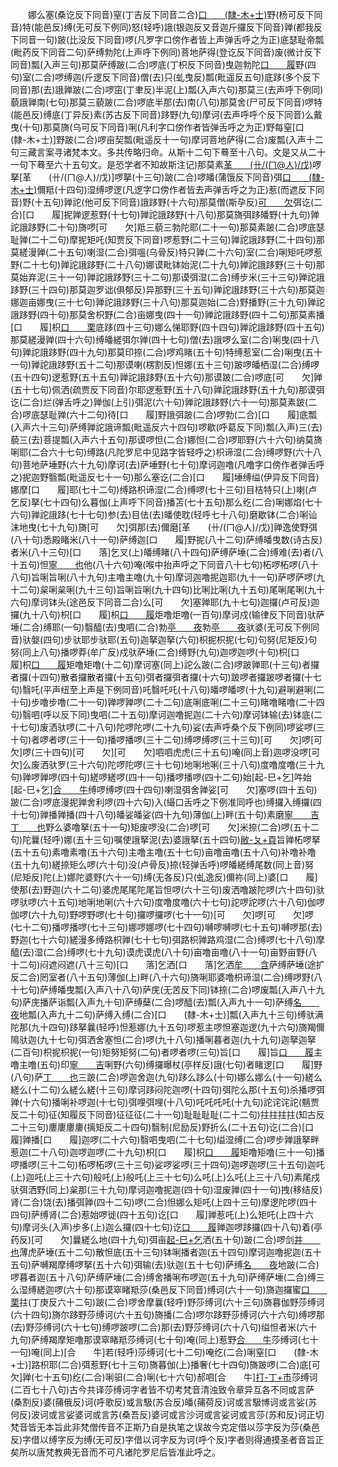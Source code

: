 <!-- { "loadSidebar": true } -->
　　娜么塞(桑讫反下同音)窒(丁吉反下同音二合)[口　　(隸-木+士)](凡[口　　(隸-木+士)]字口傍作者皆弹舌呼正)野(杨可反下同音)特(能邑反)缚(无可反下例同)怒(轻呼)誐(银迦反又音迦斤攞反下同音)亸(都我反下同音一句)跛(比没反下同音)啰(凡罗字口傍作者皆上声弹舌呼之为正)底瑟耻帝瓢(毗药反下同音二句)萨缚勃陀(上声呼下例同)菩地萨得(登讫反下同音)废(微计反下同音)瓢(入声三句)那莫萨缚跛(二合)啰底(丁枳反下同音)曳迦勃陀[口　　履](凡履字口傍作者皆弹舌呼之为正)野(四句)室(二合)啰缚迦(斤逻反下同音)僧(去)只(虬曳反)瓢(毗遥反五句)底跢(多个反下同音)那(去)誐亸跛(二合)啰窋(丁聿反)半泥(上)瓢(入声六句)那莫三(去声呼下例同)藐誐亸南(七句)那莫三藐跛(二合)啰底半那(去)南(八句)那莫舍(尸可反下同音)啰特(能邑反)缚底(丁异反)素(苏古反下同音)跢野(九句)摩诃(去声呼呼个反下同音)么戴曳(十句)那莫旖(乌可反下同音)唎(凡利字口傍作者皆弹舌呼之为正)野每窒[口　　(隸-木+士)]野跛(二合)啰亩契瓢(毗遥反十一句)摩诃菩地萨得(二合)废瓢(入声十二句三藏言案寻诸梵本文。多共传略归命。从斯十二句下蓦至十八句。文是又从二十一句下蓦至六十五句文。是恐学者不知故斯注记)那莫素[革　　(卄/(ㄇ@人)/戊)](二合)啰拏[革　　(卄/(ㄇ@人)/戊)]啰拏(十三句)跛(二合)啰皤(蒲饿反下同音)弭[口　　(隸-木+士)](弹舌轻呼)儞羝(十四句)湿缚啰逻(凡逻字口傍作者皆去声弹舌呼之为正)惹(而遮反下同音)野(十五句)亸詑(他可反下同音)誐跢野(十六句)那莫僧(斯孕反)[可　　欠](呼可反下同音)弭讫(二合)[口　　履]抳亸逻惹野(十七句)亸詑誐跢野(十八句)那莫旖弭跢皤野(十九句)亸詑誐跢野(二十句)旖啰[可　　欠]羝三藐三勃陀耶(二十一句)那莫素跛(二合)啰底瑟耻亸(二十二句)摩抳矩吒(知贾反下同音)啰惹野(二十三句)亸詑誐跢野(二十四句)那莫縒漫亸(二十五句)喇湿(二合)弭嗢(乌骨反)特只亸(二十六句)室(二合)唎矩吒啰惹野(二十七句)亸詑誐跢野(二十八句)娜谟毗钵始泥(二十九句)亸詑誐跢野(三十句)那莫始弃泥(三十一句)亸詑誐跢野(三十二句)那谟弭湿(二合)缚步米(三十三句)亸詑誐跢野(三十四句)那莫迦罗诎(俱郁反)异那野(三十五句)亸詑誐跢野(三十六句)那莫迦娜迦亩娜曳(三十七句)亸詑誐跢野(三十八句)那莫迦始(二合)野播野(三十九句)亸詑誐跢野(四十句)那莫舍枳野(二合)亩娜曳(四十一句)亸詑誐跢野(四十二句)那莫素播[口　　履]枳[口　　栗](二合)底跢(四十三句)娜么悌耶野(四十四句)亸詑誐跢野(四十五句)那莫縒漫亸(四十六句)缚皤縒弭尔亸(四十七句)僧(去)誐啰么室(二合)唎曳(四十八句)亸詑誐跢野(四十九句)那莫印捺(二合)啰鸡睹(五十句)特缚惹室(二合)唎曳(五十一句)亸詑誐跢野(五十二句)那谟喇(楞割反)怛娜(五十三句)跛啰皤栖湿(二合)缚啰(五十四句)逻惹野(五十五句)亸詑誐跢野(五十六句)那谟跛(二合)啰底[可　　欠]亸(五十七句)佩洒(疏贾反下同音)尔耶逻惹野(五十八句)亸詑誐跢野(五十九句)那谟弭讫(二合)烂(弹舌呼之)亸伽(上引)弭泥(六十句)亸詑誐跢野(六十一句)那莫素跛(二合)啰底瑟耻亸(六十二句)待[口　　履]野誐弭跛(二合)啰勃(二合)[口　　履]底瓢(入声六十三句)萨缚亸詑誐谛瓢(毗遥反六十四句)啰歇(呼葛反下同)瓢(入声)三(去)藐三(去)菩提瓢(入声六十五句)那谟啰怛(二合)娜怛(二合)啰耶野(六十六句)纳莫旖唎耶(二合六十七句)缚路(凡陀罗尼中见路字皆轻呼之)枳谛湿(二合)缚啰野(六十八句)菩地萨埵野(六十九句)摩诃(去)萨埵野(七十句)摩诃迦噜(凡噜字口傍作者弹舌呼之)抳迦野翳瓢(毗遥反七十一句)那么塞讫(二合)[口　　履]埵缚缢(伊异反下同音)娜摩[口　　履]耶(七十二句)缚路枳谛湿(二合)缚啰(七十三句)目桔特只(上)喇(卢乞反)拏(七十四句)么暮伽(上声呼下同音)播苫(七十五句)那么纥(二合)唎娜焰(七十六句)亸詑誐跢(七十七句)参(去)目佉(去)皤使耽(轻呼七十八句)磨歇钵(二合)唎讪沫地曳(七十九句)旖[可　　欠]弭那(去)儞磨[革　　(卄/(ㄇ@人)/戊)]亸逸使野弭(八十句)悉殿睹米(八十一句)萨缚迦[口　　履]野抳(八十二句)萨缚皤曳数(诗古反)者米(八十三句)[口　　落]乞叉(上)皤缚睹(八十四句)萨缚萨埵(二合)缚难(去)者(八十五句)怛[寧　　也](宁也反)他(八十六句)唵(喉中抬声呼之下同音八十七句)柘啰柘啰(八十八句)旨唎旨唎(八十九句)主噜主噜(九十句)摩诃迦噜抳迦耶(九十一句)萨啰萨啰(九十二句)枲唎枲唎(九十三句)旨唎旨唎(九十四句)比唎比唎(九十五句)尾唎尾唎(九十六句)摩诃钵头(途邑反下同音二合)么[可　　欠]塞亸耶(九十七句)迦攞(卢可反)迦攞(九十八句)枳[口　　履]枳[口　　履](九十九句)炬噜炬噜(一百句)摩诃戍(输律反下同音)驮萨埵(二合)缚耶(一句)翳醯(去)曳呬(二合)勃[亭　　夜](停夜反)勃[亭　　夜](同上三句)驮婆(无可反下例同音)驮媻(四句)步驮耶步驮耶(五句)迦拏迦拏(六句)枳抳枳抳(七句)句努(尼矩反)句努(同上八句)播啰莽(牟广反)戍驮萨埵(二合)缚野(九句)迦啰迦啰(十句)枳[口　　履]枳[口　　履](十一句)矩噜矩噜(十二句)摩诃塞(同上)詑么跛(二合)啰跛亸耶(十三句)者攞者攞(十四句)散者攞散者攞(十五句)弭者攞弭者攞(十六句)跛啰者攞跛啰者攞(十七句)翳吒(平声纽至上声是下例同音)吒翳吒吒(十八句)皤啰皤啰(十九句)避唎避唎(二十句)步噜步噜(二十一句)亸啰亸啰(二十二句)底唎底唎(二十三句)睹噜睹噜(二十四句)翳呬(呼以反下同)曳呬(二十五句)摩诃迦噜抳迦(二十六句)摩诃钵输(去)钵底(二十七句)废洒驮啰(二十八句)陀啰陀啰(二十九句)娑(去声呼桑个反下例同)啰娑啰(三十句)者啰者啰(三十一句)播啰播啰(三十二句)缚啰缚啰(三十三句)[可　　欠]啰[可　　欠]啰(三十四句)[可　　欠][可　　欠]呬呬虎虎(三十五句)唵(同上音)迦啰没啰[可　　欠]么废洒驮罗(三十六句)陀啰陀啰(三十七句)地唎地唎(三十八句)度噜度噜(三十九句)亸啰亸啰(四十句)縒啰縒啰(四十一句)播啰播啰(四十二句)始[起-巳+乞]吽始[起-巳+乞][合　　牛](四十三句)缚啰缚啰(四十四句)喇湿弭舍亸娑[可　　欠]塞啰(四十五句)跛(二合)啰底漫抳亸舍利啰(四十六句)入(繓口舌呼之下例准同呼也)缚攞入缚攞(四十七句)亸播亸播(四十八句)皤娑皤娑(四十九句)薄伽(上)畔(五十句)素磨[寧　　吉](宁吉反)[丁　　也](丁也反)野么婆噜拏(五十一句)矩废啰没(二合)啰[可　　欠]米捺(二合)啰(五十二句)陀曩(轻呼)娜(五十三句)嘱使誐拏泥(去)婆誐拏(五十四句)[敝-ㄆ+頁](毗灭反并弹舌呼之)旨亸柘啰拏(五十五句)素噜素噜(五十六句)主噜主噜(五十七句)亩噜亩噜(五十八句)补噜补噜(五十九句)縒捺矩么啰(六十句)没(卢骨反)捺(轻弹舌呼)啰皤縒缚尾数(同上音)努(尼矩反)陀(上)娜陀婆野(六十一句)缚(无各反)只(虬逸反)儞祢(同上)婆[口　　履]使那(去)野迦(六十二句)婆虎尾尾陀尾旨怛啰(六十三句)废洒噜跛陀啰(六十四句)驮啰驮啰(六十五句)地唎地唎(六十六句)度噜度噜(六十七句)詑啰詑啰(六十八句)伽啰伽啰(六十九句)野啰野啰(七十句)攞啰攞啰(七十一句)[可　　欠]啰[可　　欠]啰(七十二句)播啰播啰(七十三句)娜啰娜啰(七十四句)嚩啰嚩啰(七十五句)嚩啰那(去)野迦(七十六句)縒漫多缚路枳亸(七十七句)弭路枳亸路鸡湿(二合)缚啰(七十八句)摩醯(去)湿(二合)缚啰(七十九句)谟虎谟虎(八十句)亩噜亩噜(八十一句)亩野亩野(八十二句)闷遮闷遮(八十三句)[口　　落]乞洒[口　　落]乞洒[牟　　含](牟含反八十四句)萨缚萨埵(途扩反二合)罔室者(八十五句)薄伽(上)畔(八十六句)旖唎耶婆噜枳谛湿(二合)缚啰野(八十七句)萨缚皤曳瓢(入声八十八句)萨庑(无苦反下同)钵捺(二合)啰废瓢(入声八十九句)萨庑播萨诣瓢(入声九十句)萨缚蘖(二合)啰醯(去)瓢(入声九十一句)萨缚[名　　夜](名夜反)地瓢(入声九十二句)萨缚入缚(二合)[口　　(隸-木+士)]瓢(入声九十三句)缚驮满陀那(九十四句)跢拏曩(轻呼)怛惹娜(九十五句)啰惹主啰怛塞迦逻(九十六句)旖羯儞隝驮迦(九十七句)弭洒舍塞怛(二合)啰(九十八句)播唎暮者迦(九十九句)迦拏迦拏(二百句)枳抳枳抳(一句)矩努矩努(二句)者啰者啰(三句)旨[口　　履]旨[口　　履](四句)主噜主噜(五句)印[寧　　吉](二合宁吉反)唎野(六句)缚攞曝杖(亭样反)誐(七句)者睹逻[口　　履]野(八句)萨[丁　　也](丁也反)三跛(二合)啰迦舍迦(九句)跢么跢么(十句)娜么娜么(十一句)縒么縒么(十二句)么縒么縒(十三句)摩诃跢闷陀迦啰(十四句)弭陀么那(十五句)杀播啰弭亸(十六句)播唎补啰迦(十七句)弭哩弭哩(十八句)吒吒吒吒(十九句)詑诧诧詑(魑贾反二十句)征(知履反下同音)征征征(二十一句)耻耻耻耻(二十二句)拄拄拄拄(知古反二十三句)廔廔廔廔(摛矩反二十四句)翳制(尼励反)野折么(二十五句)讫(二合)[口　　履]亸播[口　　履]迦啰(二十六句)翳呬曳呬(二十七句)缢湿缚(二合)啰步亸誐拏畔惹迦(二十八句)迦啰迦啰(二十九句)枳[口　　履]枳[口　　履](三十句)矩噜矩噜(三十一句)播啰播啰(三十二句)柘啰柘啰(三十三句)娑啰娑啰(三十四句)迦啰迦啰(三十五句)迦吒(上)迦吒(上三十六句)般吒(上)般吒(上三十七句)么吒(上)么吒(上三十八句)素尾戍驮弭洒野(同上)枲那(三十九句)摩诃迦噜抳迦(四十句)湿废亸(四十一句)拽(移结反)肾(二合)饶(去)播弭亸(四十二句)啰(二合)怛娜么矩吒(上四十三句)摩逻陀啰(四十四句)萨缚肾(二合)惹始啰徙(四十五句)讫[口　　履]亸惹吒(上)么矩吒(上四十六句)摩诃头(入声)步多(上)迦么攞(四十七句)讫[口　　履](二合)亸迦啰跢攞(四十八句)着(亭药反)[可　　欠]曩縒么地(四十九句)弭亩[起-巳+乞](二合)洒(五十句)跛(二合)啰剑[并　　也](并也反五十一句)薄虎萨埵(五十二句)散怛底(五十三句)钵唎播者迦(五十四句)摩诃迦噜抳迦(五十五句)萨嚩羯摩缚啰拏(五十六句)弭输(去)驮迦(五十七句)萨缚[名　　夜](同上)地跛(二合)啰暮者迦(五十八句)萨缚萨埵(二合)缚舍播唎布啰迦(五十九句)萨缚萨埵(二合)缚三么湿缚縒迦啰(六十句)那谟窣睹羝莎(桑邑反下同音)缚诃(六十一句)旖迦攞蜜[口　　栗](二合)拄(丁庚反六十二句)跛(二合)啰舍摩曩(轻呼)野莎缚诃(六十三句)旖暮伽野莎缚诃(六十四句)旖尔跢野莎缚诃(六十五句)旖播(二合)啰尔跢野莎缚诃(六十六句)缚啰那(去)野莎缚诃(六十七句)缚啰跛啰(二合)那(去)野莎缚诃(六十八句)缢怛者米(六十九句)萨缚羯摩矩噜那谟窣睹羝莎缚诃(七十句)唵(同上)惹野[合　　牛](特牛合口声短呼下例同)莎缚诃(七十一句)唵(同上)[合　　牛]若(轻呼)莎缚诃(七十二句)唵纥(二合)唎窒[口　　(隸-木+士)]路枳耶(二合)弭惹野(七十三句)旖暮伽(上)播奢(七十四句)旖跛啰(二合)底[可　　欠]亸(七十五句)纥(二合)唎驲(二合)唎(七十六句)郝呬[合　　牛][打-丁+巿](七十七句)莎缚诃(二百七十八句)古今共译莎缚诃字者皆不切考梵音清浊致令章异互各不同或言萨(桑割反)婆(蒱俄反)诃(呼歌反)或言馺(苏合反)皤(蒱荷反)诃或言馺博诃或言娑(苏何反)波诃或言娑婆诃或言苏(桑吾反)婆诃或言沙诃或言娑诃或言莎(苏和反)诃正切梵音皆无本旨此非梵僧传音不正斯乃自是执笔之误故今克定借以莎字反为莎(桑邑反)字借以缚字反为缚(无可反)字借以诃字反为诃(呼个反)字者则得通摸圣者音旨正矣所以唐梵教典无音而不可凡诸陀罗尼后皆准此呼之。

